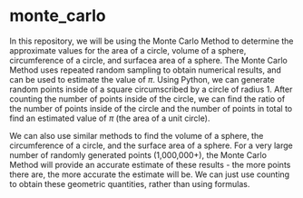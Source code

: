 # monte_carlo

In this repository, we will be using the Monte Carlo Method to determine the approximate values for the area of a circle, volume of a sphere, circumference of a circle, and surfacea area of a sphere. The Monte Carlo Method uses repeated random sampling to obtain numerical results, and can be used to estimate the value of $\pi$. Using Python, we can generate random points inside of a square circumscribed by a circle of radius 1. After counting the number of points inside of the circle, we can find the ratio of the number of points inside of the circle and the number of points in total to find an estimated value of $\pi$ (the area of a unit circle). 

We can also use similar methods to find the volume of a sphere, the circumference of a circle, and the surface area of a sphere. For a very large number of randomly generated points (1,000,000+), the Monte Carlo Method will provide an accurate estimate of these results - the more points there are, the more accurate the estimate will be. We can just use counting to obtain these geometric quantities, rather than using formulas.
